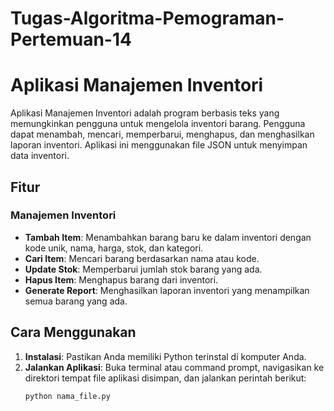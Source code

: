 # Tugas-Algoritma-Pemograman-Pertemuan-14
# Aplikasi Manajemen Inventori

Aplikasi Manajemen Inventori adalah program berbasis teks yang memungkinkan pengguna untuk mengelola inventori barang. Pengguna dapat menambah, mencari, memperbarui, menghapus, dan menghasilkan laporan inventori. Aplikasi ini menggunakan file JSON untuk menyimpan data inventori.

## Fitur

### Manajemen Inventori
- **Tambah Item**: Menambahkan barang baru ke dalam inventori dengan kode unik, nama, harga, stok, dan kategori.
- **Cari Item**: Mencari barang berdasarkan nama atau kode.
- **Update Stok**: Memperbarui jumlah stok barang yang ada.
- **Hapus Item**: Menghapus barang dari inventori.
- **Generate Report**: Menghasilkan laporan inventori yang menampilkan semua barang yang ada.

## Cara Menggunakan

1. **Instalasi**: Pastikan Anda memiliki Python terinstal di komputer Anda.
2. **Jalankan Aplikasi**: Buka terminal atau command prompt, navigasikan ke direktori tempat file aplikasi disimpan, dan jalankan perintah berikut:
   ```bash
   python nama_file.py
